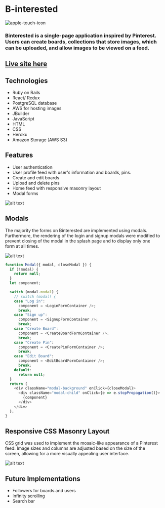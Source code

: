 
# B-interested

![apple-touch-icon](https://user-images.githubusercontent.com/38637651/78306775-094de500-74f9-11ea-95f3-2e21d84e8817.png)
### Binterested is a single-page application inspired by Pinterest. Users can create boards, collections that store images, which can be uploaded, and allow images to be viewed on a feed. 

## [Live site here](https://binterest.herokuapp.com/)


## Technologies

* Ruby on Rails
* React/ Redux
* PostgreSQL database
* AWS for hosting images
* JBuilder
* JavaScript
* HTML
* CSS
* Heroku
* Amazon Storage (AWS S3)

## Features
* User authentication
* User profile feed with user's information and boards, pins.
* Create and edit boards
* Upload and delete pins
* Home feed with responsive masonry layout
* Modal forms

![alt text](https://github.com/binonguyen1090/Pinterest-clone/blob/master/app/assets/images/edituser.png)

## Modals
The majority the forms on Binterested are implemented using modals. Furthermore, the rendering of the login and signup modals were modified to prevent closing of the modal in the splash page and to display only one form at all times.

![alt text](https://github.com/binonguyen1090/Pinterest-clone/blob/master/app/assets/images/modal.png)

```javascript
function Modal({ modal, closeModal }) {
  if (!modal) {
    return null;
  }
  let component;

  switch (modal.modal) {
    // switch (modal) {
    case "Log in":
      component = <LoginFormContainer />;
      break;
    case "Sign up":
      component = <SignupFormContainer />;
      break;
    case "Create Board":
      component = <CreateBoardFormContainer />;
      break;
    case "Create Pin":
      component = <CreatePinFormContainer />;
      break;
    case "Edit Board":
      component = <EditBoardFormContainer />;
      break;
    default:
      return null;
  }
  return (
    <div className="modal-background" onClick={closeModal}>
      <div className="modal-child" onClick={e => e.stopPropagation()}>
        {component}
      </div>
    </div>
  );
}

```

## Responsive CSS Masonry Layout
CSS grid was used to implement the mosaic-like appearance of a Pinterest feed. Image sizes and columns are adjusted based on the size of the screen, allowing for a more visually appealing user interface.

![alt text](https://github.com/binonguyen1090/Pinterest-clone/blob/master/app/assets/images/reponsivecss.png)

## Future Implementations
* Followers for boards and users
* Infinity scrolling
* Search bar

